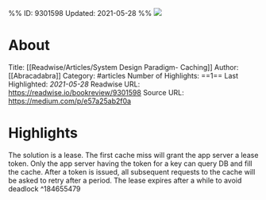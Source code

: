 %%
ID: 9301598
Updated: 2021-05-28
%%
![](https://readwise-assets.s3.amazonaws.com/static/images/article4.6bc1851654a0.png)

# About
Title: [[Readwise/Articles/System Design Paradigm- Caching]]
Author: [[Abracadabra]]
Category: #articles
Number of Highlights: ==1==
Last Highlighted: *2021-05-28*
Readwise URL: https://readwise.io/bookreview/9301598
Source URL: https://medium.com/p/e57a25ab2f0a


# Highlights 
The solution is a lease. The first cache miss will grant the app server a lease token. Only the app server having the token for a key can query DB and fill the cache. After a token is issued, all subsequent requests to the cache will be asked to retry after a period. The lease expires after a while to avoid deadlock  ^184655479

